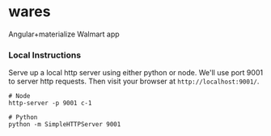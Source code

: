 # wares
Angular+materialize Walmart app

### Local Instructions
Serve up a local http server using either python or node. We'll use port
9001 to server http requests. Then visit your browser at `http://localhost:9001/`.

```
# Node
http-server -p 9001 c-1

# Python
python -m SimpleHTTPServer 9001
```
